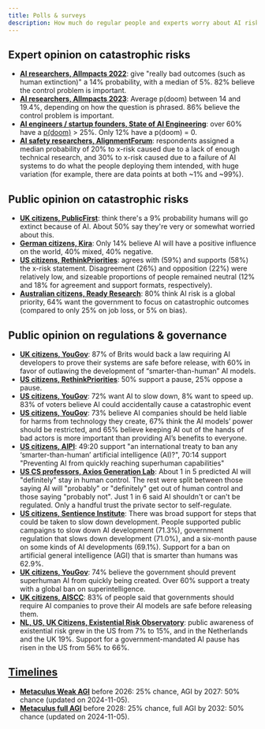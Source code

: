 ```yaml
---
title: Polls & surveys
description: How much do regular people and experts worry about AI risks and governance?
---
```

## Expert opinion on catastrophic risks

- **[AI researchers, AIImpacts 2022](https://aiimpacts.org/2022-expert-survey-on-progress-in-ai/)**: give "really bad outcomes (such as human extinction)" a 14% probability, with a median of 5%. 82% believe the control problem is important.
- **[AI researchers, AIImpacts 2023](https://wiki.aiimpacts.org/ai_timelines/predictions_of_human-level_ai_timelines/ai_timeline_surveys/2023_expert_survey_on_progress_in_ai)**: Average p(doom) between 14 and 19.4%, depending on how the question is phrased. 86% believe the control problem is important.
- **[AI engineers / startup founders, State of AI Engineering](https://elemental-croissant-32a.notion.site/State-of-AI-Engineering-2023-20c09dc1767f45988ee1f479b4a84135#694f89e86f9148cb855220ec05e9c631)**: over 60% have a [p(doom)](/pdoom) > 25%. Only 12% have a p(doom) = 0.
- **[AI safety researchers, AlignmentForum](https://web.archive.org/web/20221013014859/https://www.alignmentforum.org/posts/QvwSr5LsxyDeaPK5s/existential-risk-from-ai-survey-results)**: respondents assigned a median probability of 20% to x-risk caused due to a lack of enough technical research, and 30% to x-risk caused due to a failure of AI systems to do what the people deploying them intended, with huge variation (for example, there are data points at both \~1% and \~99%).

## Public opinion on catastrophic risks

- **[UK citizens, PublicFirst](https://publicfirst.co.uk/ai/)**: think there's a 9% probability humans will go extinct because of AI. About 50% say they're very or somewhat worried about this.
- **[German citizens, Kira](https://www.zeit.de/digital/2023-04/ki-risiken-angst-umfrage-forschung-kira)**: Only 14% believe AI will have a positive influence on the world, 40% mixed, 40% negative.
- **[US citizens, RethinkPriorities](https://rethinkpriorities.org/publications/us-public-perception-of-cais-statement-and-the-risk-of-extinction)**: agrees with (59%) and supports (58%) the x-risk statement. Disagreement (26%) and opposition (22%) were relatively low, and sizeable proportions of people remained neutral (12% and 18% for agreement and support formats, respectively).
- **[Australian citizens, Ready Research](https://theconversation.com/80-of-australians-think-ai-risk-is-a-global-priority-the-government-needs-to-step-up-225175)**: 80% think AI risk is a global priority, 64% want the government to focus on catastrophic outcomes (compared to only 25% on job loss, or 5% on bias).

## Public opinion on regulations & governance

- **[UK citizens, YouGov](https://time.com/7213096/uk-public-ai-law-poll/)**: 87% of Brits would back a law requiring AI developers to prove their systems are safe before release, with 60% in favor of outlawing the development of “smarter-than-human” AI models.
- **[US citizens, RethinkPriorities](https://forum.effectivealtruism.org/posts/ConFiY9cRmg37fs2p/us-public-opinion-of-ai-policy-and-risk)**: 50% support a pause, 25% oppose a pause.
- **[US citizens, YouGov](https://www.vox.com/future-perfect/2023/8/18/23836362/ai-slow-down-poll-regulation)**: 72% want AI to slow down, 8% want to speed up. 83% of voters believe AI could accidentally cause a catastrophic event
- **[US citizens, YouGov](https://theaipi.org/poll-shows-voters-oppose-open-sourcing-ai-models-support-regulatory-representation-on-boards-and-say-ai-risks-outweigh-benefits-2/)**: 73% believe AI companies should be held liable for harms from technology they create, 67% think the AI models’ power should be restricted, and 65% believe keeping AI out of the hands of bad actors is more important than providing AI’s benefits to everyone.
- **[US citizens, AIPI](https://www.politico.com/newsletters/digital-future-daily/2023/11/29/exclusive-what-people-actually-think-about-ai-00129147)**: 49:20 support "an international treaty to ban any ‘smarter-than-human’ artificial intelligence (AI)?", 70:14 support "Preventing AI from quickly reaching superhuman capabilities"
- **[US CS professors, Axios Generation Lab](https://www.axios.com/2023/09/05/ai-regulations-expert-survey)**: About 1 in 5 predicted AI will "definitely" stay in human control. The rest were split between those saying AI will "probably" or "definitely" get out of human control and those saying "probably not".
  Just 1 in 6 said AI shouldn't or can't be regulated. Only a handful trust the private sector to self-regulate.
- **[US citizens, Sentience Institute](https://www.sentienceinstitute.org/aims-survey-supplement-2023)**: There was broad support for steps that could be taken to slow down development. People supported public campaigns to slow down AI development (71.3%), government regulation that slows down development (71.0%), and a six-month pause on some kinds of AI developments (69.1%). Support for a ban on artificial general intelligence (AGI) that is smarter than humans was 62.9%.
- **[UK citizens, YouGov](https://inews.co.uk/news/politics/voters-deepfakes-ban-ai-intelligent-humans-2708693)**: 74% believe the government should prevent superhuman AI from quickly being created. Over 60% support a treaty with a global ban on superintelligence.
- **[UK citizens, AISCC](https://aiscc.org/2023/11/01/yougov-poll-83-of-brits-demand-companies-prove-ai-systems-are-safe-before-release/)**: 83% of people said that governments should require AI companies to prove their AI models are safe before releasing them.
- **[NL, US, UK Citizens, Existential Risk Observatory](https://www.existentialriskobservatory.org/papers_and_reports/Trends%20in%20Public%20Attitude%20Towards%20Existential%20Risk%20And%20Artificial%20Intelligence.pdf)**: public awareness of existential risk grew in the US from 7% to 15%, and in the Netherlands and the UK 19%. Support for a government-mandated AI pause has risen in the US from 56% to 66%.

## [Timelines](/timelines)

- **[Metaculus Weak AGI](https://www.metaculus.com/questions/3479/date-weakly-general-ai-is-publicly-known/)** before 2026: 25% chance, AGI by 2027: 50% chance (updated on 2024-11-05).
- **[Metaculus full AGI](https://www.metaculus.com/questions/5121/date-of-artificial-general-intelligence/)** before 2028: 25% chance, full AGI by 2032: 50% chance (updated on 2024-11-05).

